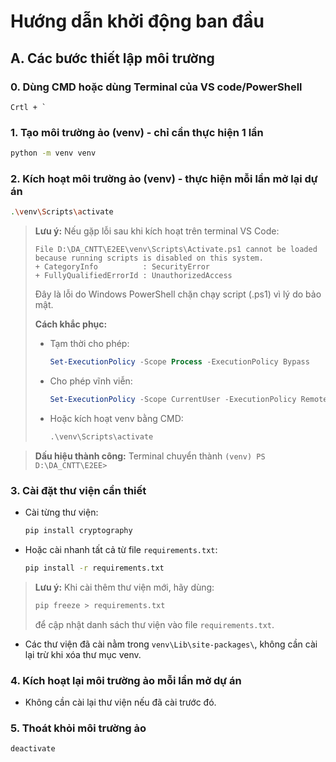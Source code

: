 # Hướng dẫn khởi động ban đầu

## A. Các bước thiết lập môi trường

### 0. Dùng CMD hoặc dùng Terminal của VS code/PowerShell
``` terminal
Crtl + `
```
### 1. Tạo môi trường ảo (venv) - chỉ cần thực hiện 1 lần
```bash
python -m venv venv
```

### 2. Kích hoạt môi trường ảo (venv) - thực hiện mỗi lần mở lại dự án
```bash
.\venv\Scripts\activate
```
> **Lưu ý:** Nếu gặp lỗi sau khi kích hoạt trên terminal VS Code:
>
> ```
> File D:\DA_CNTT\E2EE\venv\Scripts\Activate.ps1 cannot be loaded because running scripts is disabled on this system.
> + CategoryInfo          : SecurityError
> + FullyQualifiedErrorId : UnauthorizedAccess
> ```
> Đây là lỗi do Windows PowerShell chặn chạy script (.ps1) vì lý do bảo mật.
>
> **Cách khắc phục:**
> - Tạm thời cho phép:  
>   ```powershell
>   Set-ExecutionPolicy -Scope Process -ExecutionPolicy Bypass
>   ```
> - Cho phép vĩnh viễn:  
>   ```powershell
>   Set-ExecutionPolicy -Scope CurrentUser -ExecutionPolicy RemoteSigned
>   ```
> - Hoặc kích hoạt venv bằng CMD:  
>   ```cmd
>   .\venv\Scripts\activate
>   ```

> **Dấu hiệu thành công:** Terminal chuyển thành `(venv) PS D:\DA_CNTT\E2EE>`

### 3. Cài đặt thư viện cần thiết
- Cài từng thư viện:
    ```bash
    pip install cryptography
    ```
- Hoặc cài nhanh tất cả từ file `requirements.txt`:
    ```bash
    pip install -r requirements.txt
    ```

> **Lưu ý:** Khi cài thêm thư viện mới, hãy dùng:
> ```bash
> pip freeze > requirements.txt
> ```
> để cập nhật danh sách thư viện vào file `requirements.txt`.

- Các thư viện đã cài nằm trong `venv\Lib\site-packages\`, không cần cài lại trừ khi xóa thư mục venv.

### 4. Kích hoạt lại môi trường ảo mỗi lần mở dự án
- Không cần cài lại thư viện nếu đã cài trước đó.

### 5. Thoát khỏi môi trường ảo
```bash
deactivate
```